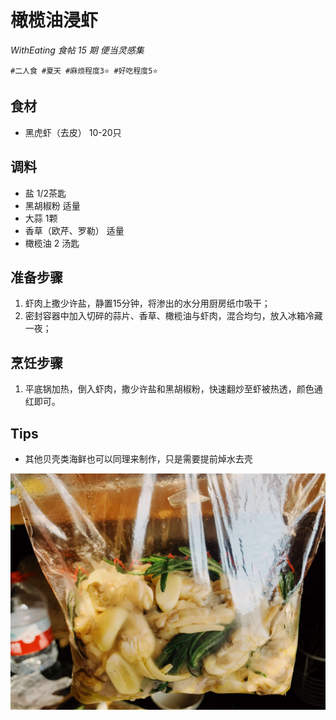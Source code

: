# 橄榄油浸虾

*WithEating 食帖 15 期 便当灵感集*

```
#二人食 #夏天 #麻烦程度3⭐️ #好吃程度5⭐️
```

## 食材

- 黑虎虾（去皮） 10-20只

## 调料

- 盐 1/2茶匙
- 黑胡椒粉 适量
- 大蒜 1颗
- 香草（欧芹、罗勒） 适量
- 橄榄油 2 汤匙

## 准备步骤

1. 虾肉上撒少许盐，静置15分钟，将渗出的水分用厨房纸巾吸干；
2. 密封容器中加入切碎的蒜片、香草、橄榄油与虾肉，混合均匀，放入冰箱冷藏一夜；

## 烹饪步骤

1. 平底锅加热，倒入虾肉，撒少许盐和黑胡椒粉，快速翻炒至虾被热透，颜色通红即可。

## Tips

- 其他贝壳类海鲜也可以同理来制作，只是需要提前焯水去壳

![](../_images/ganlanyoujinxia.jpg ':loading=lazy')
